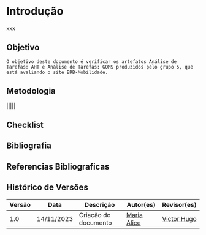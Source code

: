 # Introdução 
xxx

## Objetivo
    O objetivo deste documento é verificar os artefatos Análise de Tarefas: AHT e Análise de Tarefas: GOMS produzidos pelo grupo 5, que está avaliando o site BRB-Mobilidade.

## Metodologia

|||||

## Checklist 

## Bibliografia 

## Referencias Bibliograficas

## Histórico de Versões

| Versão | Data | Descrição | Autor(es) | Revisor(es) |
| ------ | ---- | --------- | --------- | ----------- |
| 1.0 | 14/11/2023 | Criação do documento | [Maria Alice](https://github.com/Maliz30) | [Victor Hugo](https://github.com/ViictorHugoo) ||